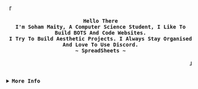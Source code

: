 <!-- SpreasSheets650's  GitHub Profile -->
<div align="justify">
  

<!-- Profile -->
<p align="left"><strong><samp>「</samp></strong></p>
  <p align="center">
<samp>
      <b>
        Hello There
      <br>
        I'm Soham Maity, A Computer Science Student, I Like To Build BOTS And Code Websites.
      <br>
        I Try To Build Aesthetic Projects. I Always Stay Organised And Love To Use Discord.
      <br>
        ~ SpreadSheets ~
      </b>
</samp>
  </p>
<p align="right"><strong><samp>」</samp></strong></p>

<br>

  <details>
<summary><samp><b>More Info</b></samp></summary>

<h2></h2><br>

<!-- Contact Me -->
<p align="center">
<samp>
    [<a href="https://spreadsheets650.tech/">Website</a>]
    [<a href="https://www.instagram.com/_ig._.soham_/">Instagram</a>]
    [<a href="https://www.youtube.com/channel/UCWMSO5jUSWz9pWFdaLcqanw">YouTUbe</a>]
    [<a href="mailto:admin@spreadsheets650.tech">E-Mail</a>]
    [<a href="https://discord.gg/kWpX23s38b">Dicord</a>]
  </samp>
</p>

  
<br>
  
<details>
  <summary><b><samp>GitHub Base Stats</samp></b></summary>

<h2></h2><br>

<!-- Github Stats -->

<div align="center">
  <table>
    <tr>
      <td><a href="#--------"><img height="137px" align="center" alt="GitHub Stats" src="https://github-readme-stats.vercel.app/api?username=SpreadSheets650&count_private=true&show_icons=true&include_all_commits=true&line_height=21&hide_border=true&theme=nord"/></a></td>
      <td><a href="#--------"><img height="137px" align="center" alt="Top Language" src="https://github-readme-stats.vercel.app/api/top-langs/?username=SpreadSheets650&layout=compact&line_height=21&hide_border=true&theme=nord"/></a></td>
    </tr>
  </table>
</div>
  </details>


  
<br>


<details>
  <summary><b><samp>Language And Tools</samp></b></summary>

<h2></h2><br>

<p align="center">
  <a href="https://skillicons.dev">
    <img src="https://skillicons.dev/icons?i=git,python,html,css,js,nodejs,github,vscode,discord,au,pr,ps,stackoverflow,instagram" />
  </a>
</p>
  </details>



